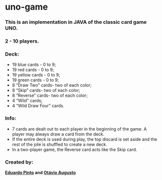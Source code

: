 # uno-game
### This is an implementation in JAVA of the classic card game UNO.
### 2 - 10 players.
### Deck:
-	19 blue   cards - 0 to 9; 
-	19 red    cards - 0 to 9;
-	19 yellow cards - 0 to 9;
-	19 green  cards - 0 to 9;
-	8 “Draw Two” cards- two of each color;
-	8 “Skip” cards- two of each color;
-	8 “Reverse” cards- two of each color;
-	4 “Wild” cards;
-	4 “Wild Draw Four” cards.

### Info: 
- 7 cards are dealt out to each player in the beginning of the game.
 A player may always draw a card from the deck.
- If the entire deck is used during play, the top discard is set aside and the rest of the pile is shuffled to create a new deck.
- In a two-player game, the Reverse card acts like the Skip card.

### Created by: 
**[Eduardo Pinto](https://github.com/epmcj) and [Otávio Augusto](https://github.com/oaugusto)**